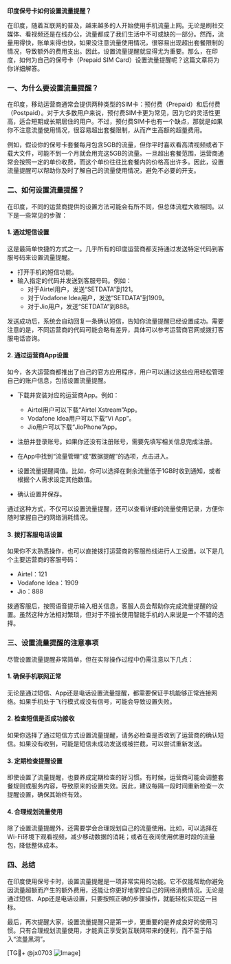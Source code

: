 **印度保号卡如何设置流量提醒？**

在印度，随着互联网的普及，越来越多的人开始使用手机流量上网。无论是刷社交媒体、看视频还是在线办公，流量都成了我们生活中不可或缺的一部分。然而，流量用得快，账单来得也快，如果没注意流量使用情况，很容易出现超出套餐限制的情况，导致额外的费用支出。因此，设置流量提醒就显得尤为重要。那么，在印度，如何为自己的保号卡（Prepaid SIM Card）设置流量提醒呢？这篇文章将为你详细解答。

### 一、为什么要设置流量提醒？

在印度，移动运营商通常会提供两种类型的SIM卡：预付费（Prepaid）和后付费（Postpaid）。对于大多数用户来说，预付费SIM卡更为常见，因为它的灵活性更高，适合短期或长期居住的用户。不过，预付费SIM卡也有一个缺点，那就是如果你不注意流量使用情况，很容易超出套餐限制，从而产生高额的超量费用。

例如，假设你的保号卡套餐每月包含5GB的流量，但你平时喜欢看高清视频或者下载大文件，可能不到一个月就会用完这5GB的流量。一旦超出套餐范围，运营商通常会按照一定的单价收费，而这个单价往往比套餐内的价格高出许多。因此，设置流量提醒可以帮助你及时了解自己的流量使用情况，避免不必要的开支。

### 二、如何设置流量提醒？

在印度，不同的运营商提供的设置方法可能会有所不同，但总体流程大致相同。以下是一些常见的步骤：

#### 1. **通过短信设置**
这是最简单快捷的方式之一。几乎所有的印度运营商都支持通过发送特定代码到客服号码来设置流量提醒。

- 打开手机的短信功能。
- 输入指定的代码并发送到客服号码。例如：
  - 对于Airtel用户，发送“SETDATA”到121。
  - 对于Vodafone Idea用户，发送“SETDATA”到1909。
  - 对于Jio用户，发送“SETDATA”到888。

发送成功后，系统会自动回复一条确认短信，告知你流量提醒已经设置成功。需要注意的是，不同运营商的代码可能会略有差异，具体可以参考运营商官网或拨打客服电话咨询。

#### 2. **通过运营商App设置**
如今，各大运营商都推出了自己的官方应用程序，用户可以通过这些应用轻松管理自己的账户信息，包括设置流量提醒。

- 下载并安装对应的运营商App。例如：
  - Airtel用户可以下载“Airtel Xstream”App。
  - Vodafone Idea用户可以下载“Vi App”。
  - Jio用户可以下载“JioPhone”App。
  
- 注册并登录账号。如果你还没有注册账号，需要先填写相关信息完成注册。
- 在App中找到“流量管理”或“数据提醒”的选项，点击进入。
- 设置流量提醒阈值。比如，你可以选择在剩余流量低于1GB时收到通知，或者根据个人需求设定其他数值。
- 确认设置并保存。

通过这种方式，不仅可以设置流量提醒，还可以查看详细的流量使用记录，方便你随时掌握自己的网络消耗情况。

#### 3. **拨打客服电话设置**
如果你不太熟悉操作，也可以直接拨打运营商的客服热线进行人工设置。以下是几个主要运营商的客服号码：
- Airtel：121
- Vodafone Idea：1909
- Jio：888

拨通客服后，按照语音提示输入相关信息，客服人员会帮助你完成流量提醒的设置。虽然这种方法相对繁琐，但对于不擅长使用智能手机的人来说是一个不错的选择。

### 三、设置流量提醒的注意事项

尽管设置流量提醒非常简单，但在实际操作过程中仍需注意以下几点：

#### 1. **确保手机联网正常**
无论是通过短信、App还是电话设置流量提醒，都需要保证手机能够正常连接网络。如果手机处于飞行模式或没有信号，可能会导致设置失败。

#### 2. **检查短信是否成功接收**
如果你选择了通过短信方式设置流量提醒，请务必检查是否收到了运营商的确认短信。如果没有收到，可能是短信未成功发送或被拦截，可以尝试重新发送。

#### 3. **定期检查提醒设置**
即使设置了流量提醒，也要养成定期检查的好习惯。有时候，运营商可能会调整套餐规则或服务内容，导致原来的设置失效。因此，建议每隔一段时间重新检查一次提醒设置，确保其始终有效。

#### 4. **合理规划流量使用**
除了设置流量提醒外，还需要学会合理规划自己的流量使用。比如，可以选择在Wi-Fi环境下观看视频，减少移动数据的消耗；或者在夜间使用优惠时段的流量包，降低整体成本。

### 四、总结

在印度使用保号卡时，设置流量提醒是一项非常实用的功能。它不仅能帮助你避免因流量超额而产生的额外费用，还能让你更好地掌控自己的网络消费情况。无论是通过短信、App还是电话设置，只要按照正确的步骤操作，就能轻松实现这一目标。

最后，再次提醒大家，设置流量提醒只是第一步，更重要的是养成良好的使用习惯。只有合理规划流量使用，才能真正享受到互联网带来的便利，而不至于陷入“流量黑洞”。

[TG💪+ @jx0703 ![Image](https://github.com/user-attachments/assets/dbca1d08-cadb-493c-b0ec-ad6f7a83f270)]